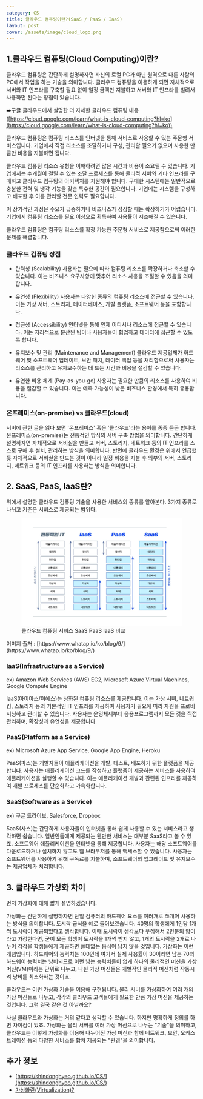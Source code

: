 ```yaml
---
category: CS
title: 클라우드 컴퓨팅이란?(SaaS / PaaS / IaaS)
layout: post
cover: /assets/image/cloud_logo.png
---
```


## 1.클라우드 컴퓨팅(Cloud Computing)이란?

클라우드 컴퓨팅은 간단하게 설명하자면 자신의 로컬 PC가 아닌 원격으로 다른 사람의 PC에서 작업을 하는 기술을 의미합니다. 클라우드 컴퓨팅을 이용하게 되면 자체적으로 서버와 IT 인프라를 구축할 필요 없이 일정 금액만 지불하고 서버와 IT 인프라를 빌려서 사용하면 된다는 장점이 있습니다.

➡️구글 클라우드에서 설명한 더 자세한 클라우드 컴퓨팅 내용([https://cloud.google.com/learn/what-is-cloud-computing?hl=ko](https://cloud.google.com/learn/what-is-cloud-computing?hl=ko))

클라우드 컴퓨팅은 컴퓨팅 리소스를 인터넷을 통해 서비스로 사용할 수 있는 주문형 서비스입니다. 기업에서 직접 리소스를 조달하거나 구성, 관리할 필요가 없으며 사용한 만큼만 비용을 지불하면 됩니다.

클라우드 컴퓨팅 리소스 유형을 이해하려면 많은 시간과 비용이 소요될 수 있습니다. 기업에서는 수개월이 걸릴 수 있는 조달 프로세스를 통해 물리적 서버와 기타 인프라를 구매하고 클라우드 컴퓨팅의 아키텍처를 지원해야 합니다. 구매한 시스템에는 일반적으로 충분한 전력 및 냉각 기능을 갖춘 특수한 공간이 필요합니다. 기업에는 시스템을 구성하고 배포한 후 이를 관리할 전문 인력도 필요합니다.

이 장기적인 과정은 수요가 급증하거나 비즈니스가 성장할 때는 확장하기가 어렵습니다. 기업에서 컴퓨팅 리소스를 필요 이상으로 획득하여 사용률이 저조해질 수 있습니다.

클라우드 컴퓨팅은 컴퓨팅 리소스를 확장 가능한 주문형 서비스로 제공함으로써 이러한 문제를 해결합니다.

### 클라우드 컴퓨팅 장점

- 탄력성 (Scalability)
사용자는 필요에 따라 컴퓨팅 리소스를 확장하거나 축소할 수 있습니다. 이는 비즈니스 요구사항에 맞추어 리소스 사용을 조절할 수 있음을 의미합니다.

- 유연성 (Flexibility)
사용자는 다양한 종류의 컴퓨팅 리소스에 접근할 수 있습니다. 이는 가상 서버, 스토리지, 데이터베이스, 개발 플랫폼, 소프트웨어 등을 포함합니다.

- 접근성 (Accessibility)
인터넷을 통해 언제 어디서나 리소스에 접근할 수 있습니다. 이는 지리적으로 분산된 팀이나 사용자들이 협업하고 데이터에 접근할 수 있도록 합니다.

- 유지보수 및 관리 (Maintenance and Management)
클라우드 제공업체가 하드웨어 및 소프트웨어 업데이트, 보안 패치, 데이터 백업 등을 처리함으로써 사용자는 리소스를 관리하고 유지보수하는 데 드는 시간과 비용을 절감할 수 있습니다.

- 유연한 비용 체계 (Pay-as-you-go)
사용자는 필요한 만큼의 리소스를 사용하여 비용을 절감할 수 있습니다. 이는 예측 가능성이 낮은 비즈니스 환경에서 특히 유용합니다.

### 온프레미스(on-premise) vs 클라우드(cloud)

서버에 관한 글을 읽다 보면 '온프레미스' 혹은 '클라우드'라는 용어를 종종 듣곤 합니다. 온프레미스(on-premise)는 전통적인 방식의 서버 구축 방법을 의미합니다. 간단하게 설명하자면 자체적으로 서비실을 만들고 서버, 스토리지, 네트워크 등의 IT 인프라를 스스로 구매 후 설치, 관리하는 방식을 의미합니다. 반면에 클라우드 환경은 위에서 언급했듯 자체적으로 서비실을 만드는 것이 아니라 일정 비용을 지불 후 외부의 서버, 스토리지, 네트워크 등의 IT 인프라를 사용하는 방식을 의미합니다.

## 2. SaaS, PaaS, IaaS란?

위에서 설명한 클라우드 컴퓨팅 기술을 사용한 서비스의 종류를 알아본다. 3가지 종류로 나뉘고 기준은 서비스로 제공되는 범위다.

<figure>
<img src="/assets/image/image-1024x683.webp" alt="클라우드 컴퓨팅 서비스 SaaS PaaS IaaS 비교">
<figcaption>클라우드 컴퓨팅 서비스 SaaS PaaS IaaS 비교</figcaption>
</figure>
이미지 출처 : [https://www.whatap.io/ko/blog/9/](https://www.whatap.io/ko/blog/9/)

### IaaS(Infrastructure as a Service)

ex) Amazon Web Services (AWS) EC2, Microsoft Azure Virtual Machines, Google Compute Engine

IaaS(아이아스/이에스)는 상화된 컴퓨팅 리소스를 제공합니다. 이는 가상 서버, 네트워킹, 스토리지 등의 기본적인 IT 인프라를 제공하여 사용자가 필요에 따라 자원을 프로비저닝하고 관리할 수 있습니다. 사용자는 운영체제부터 응용프로그램까지 모든 것을 직접 관리하며, 확장성과 유연성을 제공합니다.

### PaaS(Platform as a Service)

ex) Microsoft Azure App Service, Google App Engine, Heroku

PaaS(파스)는 개발자들이 애플리케이션을 개발, 테스트, 배포하기 위한 플랫폼을 제공합니다. 사용자는 애플리케이션 코드를 작성하고 플랫폼이 제공하는 서비스를 사용하여 애플리케이션을 실행할 수 있습니다. 이는 애플리케이션 개발과 관련된 인프라를 제공하여 개발 프로세스를 단순화하고 가속화합니다.

### SaaS(Software as a Service)

ex) 구글 드라이브, Salesforce, Dropbox

SaaS(사스)는 간단하게 사용자들이 인터넷을 통해 쉽게 사용할 수 있는 서비스라고 생각하면 쉽습니다. 일반인들에게 제공되는 웬만한 서비스는 대부분 SaaS라고 볼 수 있죠. 소프트웨어 애플리케이션을 인터넷을 통해 제공합니다. 사용자는 해당 소프트웨어를 다운로드하거나 설치하지 않고도 웹 브라우저를 통해 액세스할 수 있습니다. 사용자는 소프트웨어를 사용하기 위해 구독료를 지불하며, 소프트웨어의 업그레이드 및 유지보수는 제공업체가 처리합니다.

## 3. 클라우드 가상화 차이

먼저 가상화에 대해 짧게 설명하겠습니다.

가상화는 간단하게 설명하자면 단일 컴퓨터의 하드웨어 요소를 여러개로 쪼개어 사용하는 방식을 의미합니다. 도시락 급식을 예로 들어보겠습니다. 40명의 학생에게 1인당 1개씩 도시락이 제공되었다고 생각합니다. 이때 도시락이 생각보다 푸짐해서 2인분의 양이라고 가정한다면, 굳이 모든 학생이 도시락을 1개씩 받지 않고, 1개의 도시락을 2개로 나누어 각각을 학생들에게 제공하면 쓸데없는 음식이 남지 않을 것입니다. 가상화는 이런 개념입니다. 하드웨어의 능력치는 100인데 여기서 실제 사용률이 30이라면 남는 70의 하드웨어 능력치는 낭비되므로 이런 남는 능력치들이 없게 하나의 물리적인 머신을 가상 머신(VM)이라는 단위로 나누고, 나뉜 가상 머신들은 개별적인 물리적 머신처럼 작동시켜 낭비를 최소화하는 것이죠.

클라우드는 이런 가상화 기술을 이용해 구현됩니다. 물리 서버를 가상화하여 여러 개의 가상 머신들로 나누고, 각각의 클라우드 고객들에게 필요한 만큼 가상 머신을 제공하는 것입니다. 그럼 결국 같은 것 아닐까요?

사실 클라우드와 가상화는 거의 같다고 생각할 수 있습니다. 하지만 명확하게 정의를 하면 차이점이 있죠. 가상화는 물리 서버를 여러 가상 머신으로 나누는 "기술"을 의미하고, 클라우드는 이렇게 가상화를 이용해 나누어진 가상 머신과 함께 네트워크, 보안, 오케스트레이션 등의 다양한 서비스를 합쳐 제공되는 "환경"을 의미합니다.

## 추가 정보
- [https://shindonghyeo.github.io/CS/](https://shindonghyeo.github.io/CS/)
- [가상화란(Virtualization)?](https://shindonghyeo.github.io/cs/cs/2024-03-16-가상화란.html)